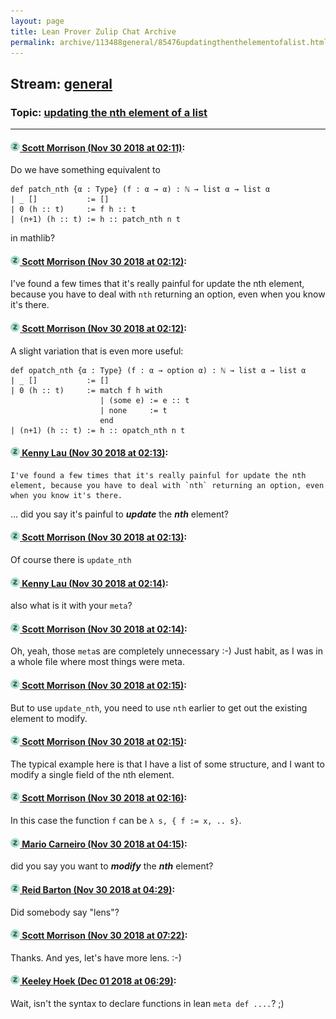 ```yaml
---
layout: page
title: Lean Prover Zulip Chat Archive 
permalink: archive/113488general/85476updatingthenthelementofalist.html
---
```


## Stream: [general](index.html)
### Topic: [updating the nth element of a list](85476updatingthenthelementofalist.html)

---

#### [![Click to go to Zulip](../../assets/img/zulip2.png) Scott Morrison (Nov 30 2018 at 02:11)](https://leanprover.zulipchat.com/#narrow/stream/113488-general/topic/updating%20the%20nth%20element%20of%20a%20list/near/148832961):
Do we have something equivalent to
```
def patch_nth {α : Type} (f : α → α) : ℕ → list α → list α
| _ []           := []
| 0 (h :: t)     := f h :: t
| (n+1) (h :: t) := h :: patch_nth n t
```
in mathlib?

#### [![Click to go to Zulip](../../assets/img/zulip2.png) Scott Morrison (Nov 30 2018 at 02:12)](https://leanprover.zulipchat.com/#narrow/stream/113488-general/topic/updating%20the%20nth%20element%20of%20a%20list/near/148832974):
I've found a few times that it's really painful for update the nth element, because you have to deal with `nth` returning an option, even when you know it's there.

#### [![Click to go to Zulip](../../assets/img/zulip2.png) Scott Morrison (Nov 30 2018 at 02:12)](https://leanprover.zulipchat.com/#narrow/stream/113488-general/topic/updating%20the%20nth%20element%20of%20a%20list/near/148833022):
A slight variation that is even more useful:
```
def opatch_nth {α : Type} (f : α → option α) : ℕ → list α → list α
| _ []           := []
| 0 (h :: t)     := match f h with
                    | (some e) := e :: t
                    | none     := t
                    end
| (n+1) (h :: t) := h :: opatch_nth n t
```

#### [![Click to go to Zulip](../../assets/img/zulip2.png) Kenny Lau (Nov 30 2018 at 02:13)](https://leanprover.zulipchat.com/#narrow/stream/113488-general/topic/updating%20the%20nth%20element%20of%20a%20list/near/148833045):
```quote
I've found a few times that it's really painful for update the nth element, because you have to deal with `nth` returning an option, even when you know it's there.
```
 ... did you say it's painful to ***update*** the ***nth*** element?

#### [![Click to go to Zulip](../../assets/img/zulip2.png) Scott Morrison (Nov 30 2018 at 02:13)](https://leanprover.zulipchat.com/#narrow/stream/113488-general/topic/updating%20the%20nth%20element%20of%20a%20list/near/148833052):
Of course there is `update_nth`

#### [![Click to go to Zulip](../../assets/img/zulip2.png) Kenny Lau (Nov 30 2018 at 02:14)](https://leanprover.zulipchat.com/#narrow/stream/113488-general/topic/updating%20the%20nth%20element%20of%20a%20list/near/148833091):
also what is it with your `meta`?

#### [![Click to go to Zulip](../../assets/img/zulip2.png) Scott Morrison (Nov 30 2018 at 02:14)](https://leanprover.zulipchat.com/#narrow/stream/113488-general/topic/updating%20the%20nth%20element%20of%20a%20list/near/148833099):
Oh, yeah, those `meta`s are completely unnecessary :-) Just habit, as I was in a whole file where most things were meta.

#### [![Click to go to Zulip](../../assets/img/zulip2.png) Scott Morrison (Nov 30 2018 at 02:15)](https://leanprover.zulipchat.com/#narrow/stream/113488-general/topic/updating%20the%20nth%20element%20of%20a%20list/near/148833150):
But  to use `update_nth`, you need to use `nth` earlier to get out the existing element to modify.

#### [![Click to go to Zulip](../../assets/img/zulip2.png) Scott Morrison (Nov 30 2018 at 02:15)](https://leanprover.zulipchat.com/#narrow/stream/113488-general/topic/updating%20the%20nth%20element%20of%20a%20list/near/148833154):
The typical example here is that I have a list of some structure, and I want to modify a single field of the nth element.

#### [![Click to go to Zulip](../../assets/img/zulip2.png) Scott Morrison (Nov 30 2018 at 02:16)](https://leanprover.zulipchat.com/#narrow/stream/113488-general/topic/updating%20the%20nth%20element%20of%20a%20list/near/148833205):
In this case the function `f` can be `λ s, { f := x, .. s}`.

#### [![Click to go to Zulip](../../assets/img/zulip2.png) Mario Carneiro (Nov 30 2018 at 04:15)](https://leanprover.zulipchat.com/#narrow/stream/113488-general/topic/updating%20the%20nth%20element%20of%20a%20list/near/148837711):
did you say you want to ***modify*** the ***nth*** element?

#### [![Click to go to Zulip](../../assets/img/zulip2.png) Reid Barton (Nov 30 2018 at 04:29)](https://leanprover.zulipchat.com/#narrow/stream/113488-general/topic/updating%20the%20nth%20element%20of%20a%20list/near/148838352):
Did somebody say "lens"?

#### [![Click to go to Zulip](../../assets/img/zulip2.png) Scott Morrison (Nov 30 2018 at 07:22)](https://leanprover.zulipchat.com/#narrow/stream/113488-general/topic/updating%20the%20nth%20element%20of%20a%20list/near/148844167):
Thanks. And yes, let's have more lens. :-)

#### [![Click to go to Zulip](../../assets/img/zulip2.png) Keeley Hoek (Dec 01 2018 at 06:29)](https://leanprover.zulipchat.com/#narrow/stream/113488-general/topic/updating%20the%20nth%20element%20of%20a%20list/near/150230501):
Wait, isn't the syntax to declare functions in lean `meta def ....`? ;)

